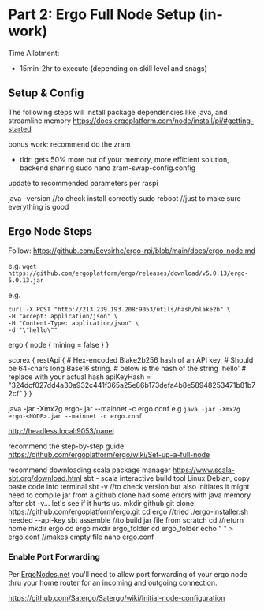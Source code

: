 # Part 2: Ergo Full Node Setup (in-work)
Time Allotment:
- 15min-2hr to execute (depending on skill level and snags)

## Setup & Config
The following steps will install package dependencies like java, and streamline memory
https://docs.ergoplatform.com/node/install/pi/#getting-started

bonus work: recommend do the zram
 - tldr: gets 50% more out of your memory, more efficient solution, backend sharing
sudo nano zram-swap-config.config

update to recommended parameters per raspi

java -version //to check install correctly
sudo reboot //just to make sure everything is good

## Ergo Node Steps

Follow:
https://github.com/Eeysirhc/ergo-rpi/blob/main/docs/ergo-node.md


e.g.
`wget https://github.com/ergoplatform/ergo/releases/download/v5.0.13/ergo-5.0.13.jar`

e.g.
```
curl -X POST "http://213.239.193.208:9053/utils/hash/blake2b" \
-H "accept: application/json" \
-H "Content-Type: application/json" \
-d "\"hello\""
```

ergo {
  node {
    mining = false
  }
}

scorex {
 restApi {
    # Hex-encoded Blake2b256 hash of an API key. 
    # Should be 64-chars long Base16 string.
    # below is the hash of the string 'hello'
    # replace with your actual hash 
    apiKeyHash = "324dcf027dd4a30a932c441f365a25e86b173defa4b8e58948253471b81b72cf"
  }
}

java -jar -Xmx2g ergo-<NODE>.jar --mainnet -c ergo.conf
e.g
`java -jar -Xmx2g ergo-<NODE>.jar --mainnet -c ergo.conf`

http://headless.local:9053/panel

recommend the step-by-step guide
https://github.com/ergoplatform/ergo/wiki/Set-up-a-full-node

recommend downloading scala package manager
https://www.scala-sbt.org/download.html
sbt - scala interactive build tool
Linux Debian, copy paste code into terminal
sbt -v  //to check version but also initiates it
might need to compile jar from a github clone
had some errors with java memory after sbt -v...
let's see if it hurts us.
mkdir github
git clone https://github.com/ergoplatform/ergo.git
cd ergo
//tried ./ergo-installer.sh needed --api-key
sbt assemble //to build jar file from scratch
cd //return home
mkdir ergo
cd ergo
mkdir ergo_folder
cd ergo_folder
echo " " > ergo.conf //makes empty file
nano ergo.conf

### Enable Port Forwarding

Per [ErgoNodes.net](http://ergonodes.net/) you'll need to allow port forwarding of your ergo node thru your home router for an incoming and outgoing connection.

https://github.com/Satergo/Satergo/wiki/Initial-node-configuration

